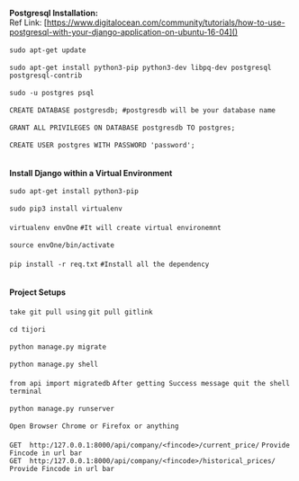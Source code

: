 **Postgresql Installation:**
<br>
Ref Link: [https://www.digitalocean.com/community/tutorials/how-to-use-postgresql-with-your-django-application-on-ubuntu-16-04]()
<br><br>
`sudo apt-get update`
<br><br>
`sudo apt-get install python3-pip python3-dev libpq-dev postgresql postgresql-contrib`
<br><br>
`sudo -u postgres psql`
<br><br>
`CREATE DATABASE postgresdb; #postgresdb will be your database name`
<br><br>
`GRANT ALL PRIVILEGES ON DATABASE postgresdb TO postgres;`
<br><br>
`CREATE USER postgres WITH PASSWORD 'password';`
<br><br><br>
**Install Django within a Virtual Environment**
<br><br>
`sudo apt-get install python3-pip`
<br><br>
`sudo pip3 install virtualenv `
<br><br>
`virtualenv envOne`   `#It will create virtual environemnt`
<br><br>
`source envOne/bin/activate`
<br><br>
`pip install -r req.txt` `#Install all the dependency`
<br><br><br>
**Project Setups**
<br><br>
`take git pull using` `git pull gitlink`
<br><br>
`cd tijori`
<br><br>
`python manage.py migrate`
<br><br>
`python manage.py shell`
<br><br>
`from api import migratedb`   `After getting Success message quit the shell terminal`
<br><br>
`python manage.py runserver`
<br><br>
`Open Browser Chrome or Firefox or anything`
<br><br>
`GET  http:/127.0.0.1:8000/api/company/<fincode>/current_price/`  `Provide Fincode in url bar`
<br>
`GET  http:/127.0.0.1:8000/api/company/<fincode>/historical_prices/`   `Provide Fincode in url bar`
